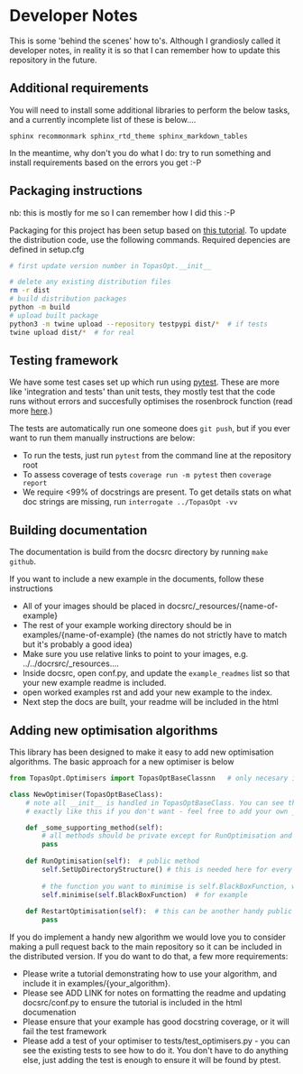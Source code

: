 # Developer Notes

This is some 'behind the scenes' how to's. Although I grandiosly called it developer notes, in reality it is so that I can remember how to update this repository in the future.

## Additional requirements

You will need to install some additional libraries to perform the below tasks, and a currently incomplete list of these is below....

```sphinx recommonmark sphinx_rtd_theme sphinx_markdown_tables```

In the meantime, why don't you do what I do: try to run something and install requirements based on the errors you get :-P

## Packaging instructions

nb: this is mostly for me so I can remember how I did this :-P

Packaging for this project has been setup based on [this tutorial](https://packaging.python.org/en/latest/tutorials/packaging-projects/).
To update the distribution code, use the following commands.
Required depencies are defined in setup.cfg

```bash
# first update version number in TopasOpt.__init__

# delete any existing distribution files
rm -r dist
# build distribution packages
python -m build
# upload built package
python3 -m twine upload --repository testpypi dist/*  # if tests
twine upload dist/*  # for real
```

## Testing framework 

We have some test cases set up which run using [pytest](https://www.google.com/search?channel=fs&client=ubuntu&q=pytest). These are more like 'integration and tests' than unit tests, they mostly test that the code runs without errors and succesfully optimises the rosenbrock function (read more [here](https://acrf-image-x-institute.github.io/TopasOpt/DevelopmentExample.html).)

The tests are automatically run one someone does ```git push```, but if you ever want to run them manually instructions are below:

- To run the tests, just run ```pytest``` from the command line at the repository root
- To assess coverage of tests ```coverage run -m pytest``` then ```coverage report```
- We require <99% of docstrings are present. To get details stats on what doc strings are missing, run ```interrogate ../TopasOpt -vv```

## Building documentation

The documentation is build from the docsrc directory by running ```make github```.

If you want to include a new example in the documents, follow these instructions

- All of your images should be placed in docsrc/_resources/{name-of-example}
- The rest of your example working directory should be in examples/{name-of-example} (the names do not strictly have to match but it's probably a good idea)
- Make sure you use relative links to point to your images, e.g. ../../docrsrc/_resources....
- Inside docsrc, open conf.py, and update the ```example_readmes``` list so that your new example readme is included.
- open worked examples rst and add your new example to the index. 
- Next step the docs are built, your readme will be included in the html

## Adding new optimisation algorithms

This library has been designed to make it easy to add new optimisation algorithms. The basic approach for a new optimiser is below

```python
from TopasOpt.Optimisers import TopasOptBaseClassnn   # only necesary if you are not adding directly to TopasOpt.Optimisers.py

class NewOptimiser(TopasOptBaseClass):
    # note all __init__ is handled in TopasOptBaseClass. You can see the source code for an example. You don't have to do it
    # exactly like this if you don't want - feel free to add your own __init__ and then use super().__init__ if you want.

	def _some_supporting_method(self):
        # all methods should be private except for RunOptimisation and RestartOptimisation. I prefer soft-private formalism, e.g. 		  # prefix your methods with a single underscore.
        pass
    
    def RunOptimisation(self):  # public method
        self.SetUpDirectoryStructure() # this is needed here for every optimiser
        
        # the function you want to minimise is self.BlackBoxFunction, which your optimiser has inherited from TOpasOptBaseClass
        self.minimise(self.BlackBoxFunction)  # for example
        
    def RestartOptimisation(self):  # this can be another handy public method but is not possible for all optimisers or required.
        pass

```

If you do implement a handy new algorithm we would love you to consider making a pull request back to the main repository so it can be included in the distributed version. If you do want to do that, a few more requirements:

- Please write a tutorial demonstrating how to use your algorithm, and include it in examples/{your_algorithm}.
- Please see ADD LINK for notes on formatting the readme and updating docsrc/conf.py to ensure the tutorial is included in the html documenation
- Please ensure that your example has good docstring coverage, or it will fail the test framework
- Please add a test of your optimiser to tests/test_optimisers.py - you can see the existing tests to see how to do it. You don't have to do anything else, just adding the test is enough to ensure it will be found by ptest.

